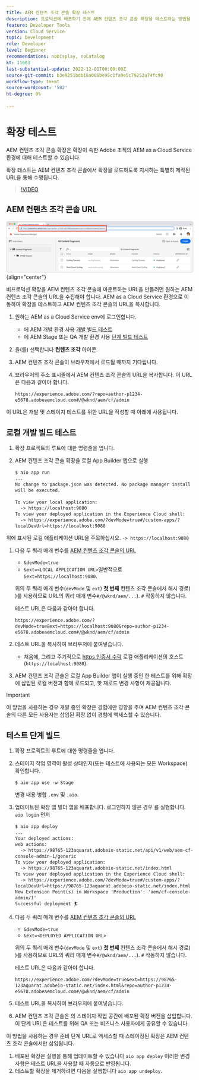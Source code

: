 ```yaml
---
title: AEM 컨텐츠 조각 콘솔 확장 테스트
description: 프로덕션에 배포하기 전에 AEM 컨텐츠 조각 콘솔 확장을 테스트하는 방법을 알아봅니다.
feature: Developer Tools
version: Cloud Service
topic: Development
role: Developer
level: Beginner
recommendations: noDisplay, noCatalog
kt: 11603
last-substantial-update: 2022-12-01T00:00:00Z
source-git-commit: b3e9251bdb18a008be95c1fa9e5c79252a74fc98
workflow-type: tm+mt
source-wordcount: '582'
ht-degree: 0%

---
```



# 확장 테스트

AEM 컨텐츠 조각 콘솔 확장은 확장이 속한 Adobe 조직의 AEM as a Cloud Service 환경에 대해 테스트할 수 있습니다.

확장 테스트는 AEM 컨텐츠 조각 콘솔에서 확장을 로드하도록 지시하는 특별히 제작된 URL을 통해 수행됩니다.

>[!VIDEO](https://video.tv.adobe.com/v/3412877?quality=12&learn=on)

## AEM 컨텐츠 조각 콘솔 URL

![AEM 컨텐츠 조각 콘솔 URL](./assets/test/content-fragment-console-url.png){align="center"}

비프로덕션 확장을 AEM 컨텐츠 조각 콘솔에 마운트하는 URL을 만들려면 원하는 AEM 컨텐츠 조각 콘솔의 URL을 수집해야 합니다. AEM as a Cloud Service 환경으로 이동하여 확장을 테스트하고 AEM 컨텐츠 조각 콘솔의 URL을 복사합니다.

1. 원하는 AEM as a Cloud Service env에 로그인합니다.

   + 에 AEM 개발 환경 사용 [개발 빌드 테스트](#testing-development-builds)
   + 에 AEM Stage 또는 QA 개발 환경 사용 [단계 빌드 테스트](#testing-stage-builds)

1. 을(를) 선택합니다 __컨텐츠 조각__ 아이콘.
1. AEM 컨텐츠 조각 콘솔이 브라우저에서 로드될 때까지 기다립니다.
1. 브라우저의 주소 표시줄에서 AEM 컨텐츠 조각 콘솔의 URL을 복사합니다. 이 URL은 다음과 같아야 합니다.

   ```
   https://experience.adobe.com/?repo=author-p1234-e5678.adobeaemcloud.com#/@wknd/aem/cf/admin
   ```

이 URL은 개발 및 스테이지 테스트를 위한 URL을 작성할 때 아래에 사용됩니다.

## 로컬 개발 빌드 테스트

1. 확장 프로젝트의 루트에 대한 명령줄을 엽니다.
1. AEM 컨텐츠 조각 콘솔 확장을 로컬 App Builder 앱으로 실행

   ```shell
   $ aio app run
   ...
   No change to package.json was detected. No package manager install will be executed.
   
   To view your local application:
     -> https://localhost:9080
   To view your deployed application in the Experience Cloud shell:
     -> https://experience.adobe.com/?devMode=true#/custom-apps/?localDevUrl=https://localhost:9080
   ```

위에 표시된 로컬 애플리케이션 URL을 주목하십시오. `-> https://localhost:9080`

1. 다음 두 쿼리 매개 변수를 [AEM 컨텐츠 조각 콘솔의 URL](#aem-content-fragment-console-url)
   + `&devMode=true`
   + `&ext=<LOCAL APPLICATION URL>`일반적으로 `&ext=https://localhost:9080`.

   위의 두 쿼리 매개 변수(`devMode` 및 `ext`) __첫 번째__ 컨텐츠 조각 콘솔에서 해시 경로( )를 사용하므로 URL의 쿼리 매개 변수`#/@wknd/aem/...`). `#` 작동하지 않습니다.

   테스트 URL은 다음과 같아야 합니다.

   ```
   https://experience.adobe.com/?devMode=true&ext=https://localhost:9080&repo=author-p1234-e5678.adobeaemcloud.com#/@wknd/aem/cf/admin
   ```

1. 테스트 URL을 복사하여 브라우저에 붙여넣습니다.

   + 처음에, 그리고 주기적으로 [https 인증서 수락](https://developer.adobe.com/uix/docs/services/aem-cf-console-admin/extension-development/#accepting-the-certificate-first-time-users) 로컬 애플리케이션의 호스트(`https://localhost:9080`).

1. AEM 컨텐츠 조각 콘솔은 로컬 App Builder 앱이 실행 중인 한 테스트를 위해 확장에 삽입된 로컬 버전과 함께 로드되고, 핫 재로드 변경 사항이 제공됩니다.

>[!IMPORTANT]
>
>이 방법을 사용하는 경우 개발 중인 확장은 경험에만 영향을 주며 AEM 컨텐츠 조각 콘솔의 다른 모든 사용자는 삽입된 확장 없이 경험에 액세스할 수 있습니다.


## 테스트 단계 빌드

1. 확장 프로젝트의 루트에 대한 명령줄을 엽니다.
1. 스테이지 작업 영역이 활성 상태인지(또는 테스트에 사용되는 모든 Workspace) 확인합니다.

   ```shell
   $ aio app use -w Stage
   ```

   변경 내용 병합 `.env` 및 `.aio`.

1. 업데이트된 확장 앱 빌더 앱을 배포합니다. 로그인하지 않은 경우 를 실행합니다. `aio login` 먼저

   ```shell
   $ aio app deploy
   ...
   Your deployed actions:
   web actions:
     -> https://98765-123aquarat.adobeio-static.net/api/v1/web/aem-cf-console-admin-1/generic 
   To view your deployed application:
     -> https://98765-123aquarat.adobeio-static.net/index.html
   To view your deployed application in the Experience Cloud shell:
     -> https://experience.adobe.com/?devMode=true#/custom-apps/?localDevUrl=https://98765-123aquarat.adobeio-static.net/index.html
   New Extension Point(s) in Workspace 'Production': 'aem/cf-console-admin/1'
   Successful deployment 🏄
   ```

1. 다음 두 쿼리 매개 변수를 [AEM 컨텐츠 조각 콘솔의 URL](#aem-content-fragment-console-url)
   + `&devMode=true`
   + `&ext=<DEPLOYED APPLICATION URL>`

   위의 두 쿼리 매개 변수(`devMode` 및 `ext`) __첫 번째__ 컨텐츠 조각 콘솔에서 해시 경로( )를 사용하므로 URL의 쿼리 매개 변수`#/@wknd/aem/...`). `#` 작동하지 않습니다.

   테스트 URL은 다음과 같아야 합니다.

   ```
   https://experience.adobe.com/?devMode=true&ext=https://98765-123aquarat.adobeio-static.net/index.html&repo=author-p1234-e5678.adobeaemcloud.com#/@wknd/aem/cf/admin
   ```

1. 테스트 URL을 복사하여 브라우저에 붙여넣습니다.
1. AEM 컨텐츠 조각 콘솔은 의 스테이지 작업 공간에 배포된 확장 버전을 삽입합니다. 이 단계 URL은 테스트를 위해 QA 또는 비즈니스 사용자에게 공유할 수 있습니다.

이 방법을 사용하는 경우 준비 단계 URL로 액세스할 때 스테이징된 확장은 AEM 컨텐츠 조각 콘솔에서만 삽입됩니다.

1. 배포된 확장은 실행을 통해 업데이트할 수 있습니다 `aio app deploy` 이러한 변경 사항은 테스트 URL을 사용할 때 자동으로 반영됩니다.
1. 테스트할 확장을 제거하려면 다음을 실행합니다 `aio app undeploy`.



